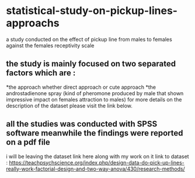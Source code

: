 # statistical-study-on-pickup-lines-approachs
a study conducted on the effect of pickup line from males to females against the females receptivity scale

## the study is mainly focused on two separated factors which are :
*the approach whether direct approach or cute approach
*the androstadienone spray (kind of pheromone produced by male that shown impressive impact on females attraction to males)
for more details on the description of the dataset please visit the link below.

## all the studies was conducted with SPSS software meanwhile the findings were reported on a pdf file 
i will be leaving the dataset link here along with my work on it
link to dataset : https://teachpsychscience.org/index.php/design-data-do-pick-up-lines-really-work-factorial-design-and-two-way-anova/430/research-methods/
